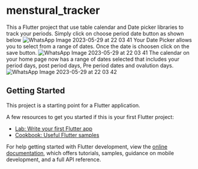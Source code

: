 # menstural_tracker

This a Flutter project that use table calendar and Date picker libraries to track your periods.
Simply click on choose period date button as shown below
![WhatsApp Image 2023-05-29 at 22 03 41](https://github.com/MuznaAskari/Flutter-Menstural-Tracker/assets/96460910/14555894-7196-42e3-b19b-7c46fabb4dbe)
Your Date Picker allows you to select from a range of dates.
Once the date is choosen click on the save button.
![WhatsApp Image 2023-05-29 at 22 03 41](https://github.com/MuznaAskari/Flutter-Menstural-Tracker/assets/96460910/d4ed662c-50fc-4891-981d-03f971328635)
The calendar on your home page now has a range of dates selected that includes your period days, post period days, Pre period dates and ovalution days.
![WhatsApp Image 2023-05-29 at 22 03 42](https://github.com/MuznaAskari/Flutter-Menstural-Tracker/assets/96460910/ec1d8cb9-aa9d-4cd6-98cf-d14629855a17)

## Getting Started

This project is a starting point for a Flutter application.

A few resources to get you started if this is your first Flutter project:

- [Lab: Write your first Flutter app](https://docs.flutter.dev/get-started/codelab)
- [Cookbook: Useful Flutter samples](https://docs.flutter.dev/cookbook)

For help getting started with Flutter development, view the
[online documentation](https://docs.flutter.dev/), which offers tutorials,
samples, guidance on mobile development, and a full API reference.
